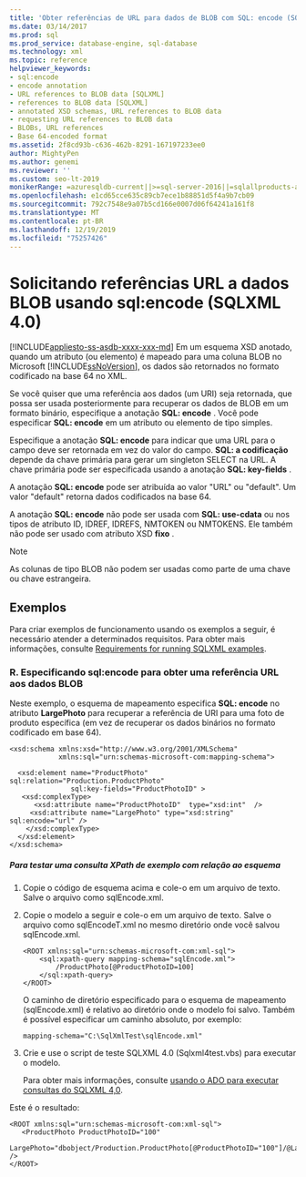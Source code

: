 ```yaml
---
title: 'Obter referências de URL para dados de BLOB com SQL: encode (SQLXML)'
ms.date: 03/14/2017
ms.prod: sql
ms.prod_service: database-engine, sql-database
ms.technology: xml
ms.topic: reference
helpviewer_keywords:
- sql:encode
- encode annotation
- URL references to BLOB data [SQLXML]
- references to BLOB data [SQLXML]
- annotated XSD schemas, URL references to BLOB data
- requesting URL references to BLOB data
- BLOBs, URL references
- Base 64-encoded format
ms.assetid: 2f8cd93b-c636-462b-8291-167197233ee0
author: MightyPen
ms.author: genemi
ms.reviewer: ''
ms.custom: seo-lt-2019
monikerRange: =azuresqldb-current||>=sql-server-2016||=sqlallproducts-allversions||>=sql-server-linux-2017||=azuresqldb-mi-current
ms.openlocfilehash: e1cd65cce635c89cb7ece1b88851d5f4a9b7cb09
ms.sourcegitcommit: 792c7548e9a07b5cd166e0007d06f64241a161f8
ms.translationtype: MT
ms.contentlocale: pt-BR
ms.lasthandoff: 12/19/2019
ms.locfileid: "75257426"
---
```

# <a name="requesting-url-references-to-blob-data-using-sqlencode-sqlxml-40"></a>Solicitando referências URL a dados BLOB usando sql:encode (SQLXML 4.0)
[!INCLUDE[appliesto-ss-asdb-xxxx-xxx-md](../../includes/appliesto-ss-asdb-xxxx-xxx-md.md)]
  Em um esquema XSD anotado, quando um atributo (ou elemento) é mapeado para uma coluna BLOB no Microsoft [!INCLUDE[ssNoVersion](../../includes/ssnoversion-md.md)], os dados são retornados no formato codificado na base 64 no XML.  
  
 Se você quiser que uma referência aos dados (um URI) seja retornada, que possa ser usada posteriormente para recuperar os dados de BLOB em um formato binário, especifique a anotação **SQL: encode** . Você pode especificar **SQL: encode** em um atributo ou elemento de tipo simples.  
  
 Especifique a anotação **SQL: encode** para indicar que uma URL para o campo deve ser retornada em vez do valor do campo. **SQL: a codificação** depende da chave primária para gerar um singleton SELECT na URL. A chave primária pode ser especificada usando a anotação **SQL: key-fields** .  
  
 A anotação **SQL: encode** pode ser atribuída ao valor "URL" ou "default". Um valor "default" retorna dados codificados na base 64.  
  
 A anotação **SQL: encode** não pode ser usada com **SQL: use-cdata** ou nos tipos de atributo ID, IDREF, IDREFS, NMTOKEN ou NMTOKENS. Ele também não pode ser usado com atributo XSD **fixo** .  
  
> [!NOTE]  
>  As colunas de tipo BLOB não podem ser usadas como parte de uma chave ou chave estrangeira.  
  
## <a name="examples"></a>Exemplos  
 Para criar exemplos de funcionamento usando os exemplos a seguir, é necessário atender a determinados requisitos. Para obter mais informações, consulte [Requirements for running SQLXML examples](../../relational-databases/sqlxml/requirements-for-running-sqlxml-examples.md).  
  
### <a name="a-specifying-sqlencode-to-obtain-a-url-reference-to-blob-data"></a>R. Especificando sql:encode para obter uma referência URL aos dados BLOB  
 Neste exemplo, o esquema de mapeamento especifica **SQL: encode** no atributo **LargePhoto** para recuperar a referência de URI para uma foto de produto específica (em vez de recuperar os dados binários no formato codificado em base 64).  
  
```  
<xsd:schema xmlns:xsd="http://www.w3.org/2001/XMLSchema"  
            xmlns:sql="urn:schemas-microsoft-com:mapping-schema">  
  
  <xsd:element name="ProductPhoto" sql:relation="Production.ProductPhoto"   
               sql:key-fields="ProductPhotoID" >  
   <xsd:complexType>  
      <xsd:attribute name="ProductPhotoID"  type="xsd:int"  />  
     <xsd:attribute name="LargePhoto" type="xsd:string" sql:encode="url" />  
    </xsd:complexType>  
  </xsd:element>  
</xsd:schema>  
```  
  
##### <a name="to-test-a-sample-xpath-query-against-the-schema"></a>Para testar uma consulta XPath de exemplo com relação ao esquema  
  
1.  Copie o código de esquema acima e cole-o em um arquivo de texto. Salve o arquivo como sqlEncode.xml.  
  
2.  Copie o modelo a seguir e cole-o em um arquivo de texto. Salve o arquivo como sqlEncodeT.xml no mesmo diretório onde você salvou sqlEncode.xml.  
  
    ```  
    <ROOT xmlns:sql="urn:schemas-microsoft-com:xml-sql">  
        <sql:xpath-query mapping-schema="sqlEncode.xml">  
            /ProductPhoto[@ProductPhotoID=100]  
        </sql:xpath-query>  
    </ROOT>  
    ```  
  
     O caminho de diretório especificado para o esquema de mapeamento (sqlEncode.xml) é relativo ao diretório onde o modelo foi salvo. Também é possível especificar um caminho absoluto, por exemplo:  
  
    ```  
    mapping-schema="C:\SqlXmlTest\sqlEncode.xml"  
    ```  
  
3.  Crie e use o script de teste SQLXML 4.0 (Sqlxml4test.vbs) para executar o modelo.  
  
     Para obter mais informações, consulte [usando o ADO para executar consultas do SQLXML 4,0](../../relational-databases/sqlxml/using-ado-to-execute-sqlxml-4-0-queries.md).  
  
 Este é o resultado:  
  
```  
<ROOT xmlns:sql="urn:schemas-microsoft-com:xml-sql">  
   <ProductPhoto ProductPhotoID="100"  
                 LargePhoto="dbobject/Production.ProductPhoto[@ProductPhotoID="100"]/@LargePhoto" />   
</ROOT>  
```  
  
  
